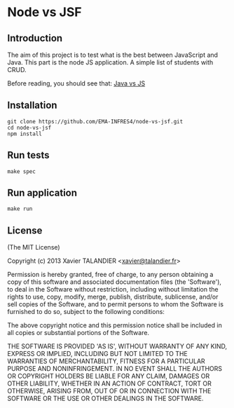 # Node vs JSF

## Introduction
The aim of this project is to test what is the best between JavaScript and Java.
This part is the node JS application.
A simple list of students with CRUD.

Before reading, you should see that:
[Java vs JS](http://nodejsreactions.tumblr.com/post/53284740787/java-pro-trying-to-break-in-to-the-node-community)


## Installation
```
git clone https://github.com/EMA-INFRES4/node-vs-jsf.git
cd node-vs-jsf
npm install
```
## Run tests
```
make spec
```

## Run application
```
make run
```

## License

(The MIT License)

Copyright (c) 2013 Xavier TALANDIER &lt;xavier@talandier.fr&gt;

Permission is hereby granted, free of charge, to any person obtaining
a copy of this software and associated documentation files (the
'Software'), to deal in the Software without restriction, including
without limitation the rights to use, copy, modify, merge, publish,
distribute, sublicense, and/or sell copies of the Software, and to
permit persons to whom the Software is furnished to do so, subject to
the following conditions:

The above copyright notice and this permission notice shall be
included in all copies or substantial portions of the Software.

THE SOFTWARE IS PROVIDED 'AS IS', WITHOUT WARRANTY OF ANY KIND,
EXPRESS OR IMPLIED, INCLUDING BUT NOT LIMITED TO THE WARRANTIES OF
MERCHANTABILITY, FITNESS FOR A PARTICULAR PURPOSE AND NONINFRINGEMENT.
IN NO EVENT SHALL THE AUTHORS OR COPYRIGHT HOLDERS BE LIABLE FOR ANY
CLAIM, DAMAGES OR OTHER LIABILITY, WHETHER IN AN ACTION OF CONTRACT,
TORT OR OTHERWISE, ARISING FROM, OUT OF OR IN CONNECTION WITH THE
SOFTWARE OR THE USE OR OTHER DEALINGS IN THE SOFTWARE.